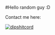 #Hello random guy :D

Contact me here:

[![dipshitcord](https://discord.c99.nl/widget/theme-1/1012316562394456194.png)](https://discord.com/users/012316562394456194)
